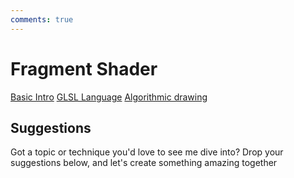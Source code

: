 ```yaml
---
comments: true
--- 
```

# Fragment Shader

[Basic Intro](01_BasicIntro.md)
[GLSL Language](02_GLSLlanguage.md)
[Algorithmic drawing](03_AlgorithmicDrawing.md)

## Suggestions
Got a topic or technique you'd love to see me dive into? Drop your suggestions below, and let's create something amazing together
